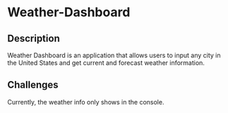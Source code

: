 # Weather-Dashboard

## Description

Weather Dashboard is an application that allows users to input any city in the United States and get current and forecast weather information.

## Challenges

Currently, the weather info only shows in the console.